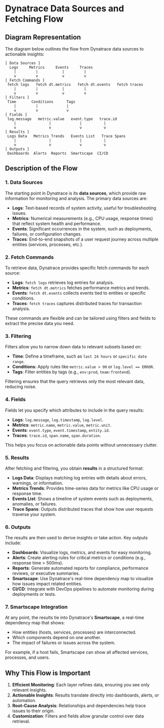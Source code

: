 
# Dynatrace Data Sources and Fetching Flow

## Diagram Representation

The diagram below outlines the flow from Dynatrace data sources to actionable insights:

```
[ Data Sources ]
  Logs     Metrics     Events     Traces
    |         |           |         |
    v         v           v         v
[ Fetch Commands ]
 fetch logs   fetch dt.metrics   fetch dt.events   fetch traces
    |         |           |         |
    v         v           v         v
[ Filters ]
 Time       Conditions      Tags
    |         |             |
    v         v             v
[ Fields ]
 log.message   metric.value   event.type   trace.id
    |               |             |          |
    v               v             v          v
[ Results ]
 Logs Data   Metrics Trends   Events List   Trace Spans
    |               |             |          |
    v               v             v          v
[ Outputs ]
 Dashboards  Alerts  Reports  Smartscape  CI/CD
```

## Description of the Flow

### 1. Data Sources
The starting point in Dynatrace is its **data sources**, which provide raw information for monitoring and analysis. The primary data sources are:
- **Logs**: Text-based records of system activity, useful for troubleshooting issues.
- **Metrics**: Numerical measurements (e.g., CPU usage, response times) that reflect system health and performance.
- **Events**: Significant occurrences in the system, such as deployments, failures, or configuration changes.
- **Traces**: End-to-end snapshots of a user request journey across multiple entities (services, processes, etc.).

### 2. Fetch Commands
To retrieve data, Dynatrace provides specific fetch commands for each source:
- **Logs**: `fetch logs` retrieves log entries for analysis.
- **Metrics**: `fetch dt.metrics` fetches performance metrics and trends.
- **Events**: `fetch dt.events` collects events tied to entities or specific conditions.
- **Traces**: `fetch traces` captures distributed traces for transaction analysis.

These commands are flexible and can be tailored using filters and fields to extract the precise data you need.

### 3. Filtering
Filters allow you to narrow down data to relevant subsets based on:
- **Time**: Define a timeframe, such as `last 24 hours` or `specific date range`.
- **Conditions**: Apply rules like `metric.value > 90` or `log.level == ERROR`.
- **Tags**: Filter entities by tags (e.g., `env:prod`, `team:frontend`).

Filtering ensures that the query retrieves only the most relevant data, reducing noise.

### 4. Fields
Fields let you specify which attributes to include in the query results:
- **Logs**: `log.message`, `log.timestamp`, `log.level`.
- **Metrics**: `metric.name`, `metric.value`, `metric.unit`.
- **Events**: `event.type`, `event.timestamp`, `entity.id`.
- **Traces**: `trace.id`, `span.name`, `span.duration`.

This helps you focus on actionable data points without unnecessary clutter.

### 5. Results
After fetching and filtering, you obtain **results** in a structured format:
- **Logs Data**: Displays matching log entries with details about errors, warnings, or information.
- **Metrics Trends**: Provides time-series data for metrics like CPU usage or response time.
- **Events List**: Shows a timeline of system events such as deployments, anomalies, or failures.
- **Trace Spans**: Outputs distributed traces that show how user requests traverse your system.

### 6. Outputs
The results are then used to derive insights or take action. Key outputs include:
- **Dashboards**: Visualize logs, metrics, and events for easy monitoring.
- **Alerts**: Create alerting rules for critical metrics or conditions (e.g., response time > 500ms).
- **Reports**: Generate automated reports for compliance, performance reviews, or executive summaries.
- **Smartscape**: Use Dynatrace's real-time dependency map to visualize how issues impact related entities.
- **CI/CD**: Integrate with DevOps pipelines to automate monitoring during deployments or tests.

### 7. Smartscape Integration
At any point, the results tie into Dynatrace's **Smartscape**, a real-time dependency map that shows:
- How entities (hosts, services, processes) are interconnected.
- Which components depend on one another.
- The impact of failures or issues across the system.

For example, if a host fails, Smartscape can show all affected services, processes, and users.

## Why This Flow is Important
1. **Efficient Monitoring**: Each layer refines data, ensuring you see only relevant insights.
2. **Actionable Insights**: Results translate directly into dashboards, alerts, or automation.
3. **Root-Cause Analysis**: Relationships and dependencies help trace issues to their origin.
4. **Customization**: Filters and fields allow granular control over data retrieval.
